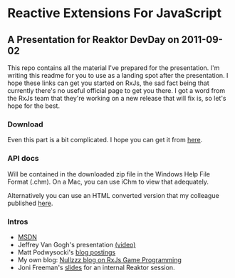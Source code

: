 Reactive Extensions For JavaScript
==================================

A Presentation for Reaktor DevDay on 2011-09-02
-----------------------------------------------

This repo contains all the material I've prepared for the presentation.
I'm writing this readme for you to use as a landing spot after the
presentation. I hope these links can get you started on RxJs, the sad
fact being that currently there's no useful official page to get you
there. I got a word from the RxJs team that they're working on a new
release that will fix is, so let's hope for the best.

### Download ###

Even this part is a bit complicated. I hope you can get it from [here](http://msdn.microsoft.com/en-us/devlabs/ff628422.aspx).

### API docs ###

Will be contained in the downloaded zip file in the Windows Help File
Format (.chm). On a Mac, you can use iChm to view that adequately.

Alternatively you can use an HTML converted version that my colleague
published [here](http://eea.kapsi.fi/RXJS/).

### Intros ###

- [MSDN](http://msdn.microsoft.com/en-us/library/hh242985%28v=VS.103%29.aspx)
- Jeffrey Van Gogh's presentation [(video)](http://msdn.microsoft.com/en-us/library/hh242985%28v=VS.103%29.aspx)
- Matt Podwysocki's [blog postings](http://codebetter.com/matthewpodwysocki/2010/08/25/introduction-to-the-reactive-extensions-for-javascript-buffering/)
- My own blog: [Nullzzz blog on RxJs Game Programming](http://nullzzz.blogspot.com/2011/02/game-programming-with-rx-js.html)
- Joni Freeman's [slides](https://github.com/jonifreeman/learn-rx) for an internal Reaktor session.
